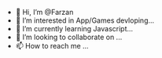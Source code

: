- 👋 Hi, I’m @Farzan
- 👀 I’m interested in App/Games devloping...
- 🌱 I’m currently learning Javascript...
- 💞️ I’m looking to collaborate on ...
- 📫 How to reach me ...

<!---
Farzan78/Farzan78 is a ✨ special ✨ repository because its `README.md` (this file) appears on your GitHub profile.
You can click the Preview link to take a look at your changes.
--->
